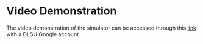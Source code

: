 # Video Demonstration
The video demonstration of the simulator can be accessed through this [link](https://drive.google.com/file/d/1jNYiw70G7O7EEFwVLZn6ra77YMlvuCt0/view?usp=sharing) with a DLSU Google account.
